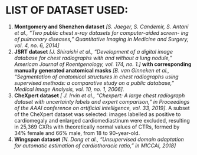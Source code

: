 # LIST OF DATASET USED:

   1.	**Montgomery and Shenzhen dataset** _[S. Jaeger, S. Candemir, S. Antani et al., “Two public chest x-ray datasets for computer-aided screen-
ing of pulmonary diseases,” Quantitative Imaging in Medicine and Surgery, vol. 4, no. 6, 2014]_
   2. **JSRT dataset** _[J. Shiraishi et al., “Development of a digital image database for chest radiographs with and without a lung nodule,” American Journal of Roentgenology, vol. 174, no. 1.]_ **with corresponding manually generated anatomical masks** _[B. van Ginneken et al., “Segmentation of
anatomical structures in chest radiographs using supervised methods: a comparative study on a public database,” Medical Image Analysis, vol. 10, no. 1, 2006]_.
   3. **CheXpert dataset** _[ J. Irvin et al., “Chexpert: A large chest radiograph dataset with uncertainty labels and expert comparison,” in Proceedings of the AAAI conference on artificial intelligence, vol. 33, 2019]_. A subset of the CheXpert dataset was selected: images labelled as positive to cardiomegaly and enlarged cardiomediastinum were excluded, resulting in 25,369 CXRs with theoretically normal values of CTRs, formed by 34\% female and 66\% male, from 18 to 90-year-old.
   5.	**Wingspan dataset** _[N. Dong et al., “Unsupervised domain adaptation for automatic estimation of cardiothoracic ratio,” in MICCAI, 2018]_
